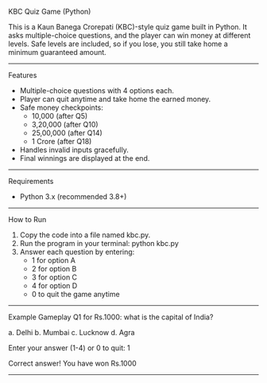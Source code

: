 KBC Quiz Game (Python)

This is a Kaun Banega Crorepati (KBC)-style quiz game built in Python.
It asks multiple-choice questions, and the player can win money at different levels.
Safe levels are included, so if you lose, you still take home a minimum guaranteed amount.

------------------------------------------------------------

Features
- Multiple-choice questions with 4 options each.
- Player can quit anytime and take home the earned money.
- Safe money checkpoints:
  - 10,000 (after Q5)
  - 3,20,000 (after Q10)
  - 25,00,000 (after Q14)
  - 1 Crore (after Q18)
- Handles invalid inputs gracefully.
- Final winnings are displayed at the end.

------------------------------------------------------------

Requirements
- Python 3.x (recommended 3.8+)

------------------------------------------------------------

How to Run
1. Copy the code into a file named kbc.py.
2. Run the program in your terminal:
   python kbc.py
3. Answer each question by entering:
   - 1 for option A
   - 2 for option B
   - 3 for option C
   - 4 for option D
   - 0 to quit the game anytime

------------------------------------------------------------

Example Gameplay
Q1 for Rs.1000: what is the capital of India?

a. Delhi     b. Mumbai
c. Lucknow   d. Agra

Enter your answer (1-4) or 0 to quit: 1

Correct answer! You have won Rs.1000

------------------------------------------------------------
